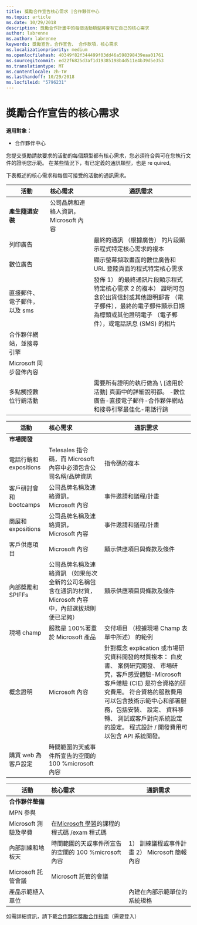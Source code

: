 ```yaml
---
title: 獎勵合作宣告核心需求 |合作夥伴中心
ms.topic: article
ms.date: 10/29/2018
description: 獎勵合作計畫中的每個活動類型將會有它自己的核心需求
author: labrenne
ms.author: labrenne
keywords: 獎勵宣告，合作宣告、 合作款項，核心需求
ms.localizationpriority: medium
ms.openlocfilehash: 40349f82f344499f03dd46a598398439eaa01761
ms.sourcegitcommit: ed22f6825d3af1d19385198b4d511e4b39d5e353
ms.translationtype: MT
ms.contentlocale: zh-TW
ms.lasthandoff: 10/29/2018
ms.locfileid: "5796231"
---
```

# <a name="core-requirements-for-incentives-co-op-claims"></a>獎勵合作宣告的核心需求

**適用對象：**

- 合作夥伴中心

您提交獎勵請款要求的活動的每個類型都有核心需求，您必須符合與可在您執行文件的證明您示範。 在某些情況下，有已定義的通訊類型，也是 re quired。

下表概述的核心需求和每個可接受的活動的通訊需求。 

|**活動**   |**核心需求**   |**通訊需求**|
|--------------------------------------|:---------------------------------|---------|
|**產生隨選安裝**      |公司品牌和連絡人資訊，Microsoft 內容    |         |
|列印廣告 |                 |最終的通訊 （根據廣告） 的片段顯示程式特定核心需求的複本|
|數位廣告|            |顯示螢幕擷取畫面的數位廣告和 URL 登陸頁面的程式特定核心需求  
|直接郵件、 電子郵件，以及 sms|             |發佈 1） 的最終通訊片段顯示程式特定核心需求 2 的複本） 證明可包含於出貨信封或其他證明郵寄 （電子郵件），最終的電子郵件顯示日期為標頭或其他證明電子 （電子郵件），或電話訊息 (SMS) 的相片|
|合作夥伴網站，並搜尋引擎|
|Microsoft 同步發佈內容|
|多點觸控數位行銷活動|     |需要所有證明的執行做為 \ [適用於活動] 頁面中的詳細說明都。  -數位廣告-直接電子郵件-合作夥伴網站和搜尋引擎最佳化-電話行銷


|**活動**   |**核心需求**   |**通訊需求**|
|--------------------------------------|:---------------------------------|--------------|
|**市場開發**     
|電話行銷和 expositions|   Telesales 指令碼，而 Microsoft 內容中必須包含公司名稱/品牌資訊|指令碼的複本|
|客戶研討會和 bootcamps  |公司品牌名稱及連絡資訊，Microsoft 內容|事件邀請和議程/計畫|
|商展和 expositions       |公司品牌名稱及連絡資訊，Microsoft 內容|事件邀請和議程/計畫|
|客戶供應項目   | Microsoft 內容|顯示供應項目與條款及條件|              |
|內部獎勵和 SPIFFs   |公司品牌名稱及連絡資訊 （如果每次全新的公司名稱包含在通訊的材質，Microsoft 內容中，內部選拔規則便已足夠）|顯示供應項目與條款及條件 |
|現場 champ     | 服務是 100%著重於 Microsoft 產品|交付項目 （根據現場 Champ 表單中所述） 的範例|
|概念證明    | Microsoft 內容  |針對概念 explication 或市場研究資料開發的材質複本： 白皮書、 案例研究開發、 市場研究，客戶感受體驗-Microsoft 客戶體驗 (CIE) 是符合資格的研究費用。 符合資格的服務費用可以包含技術示範中心和部署服務，包括安裝、 設定、 資料移轉、 測試或客戶對向系統設定的設定。 程式設計 / 開發費用可以包含 API 系統開發。 |
|購買 web 為客戶設定 | 時間範圍的天或事件所宣告的空間的 100 %microsoft 內容   |

|**活動**   |**核心需求**   |**通訊需求**|
|--------------------------------------|:---------------------------------|---------------------------|
|**合作夥伴整備**|                                       |
|MPN 參與   |                       
|Microsoft 測驗及學費   |   在[Microsoft 學習](https://partner.microsoft.com/training)的課程的程式碼 /exam 程式碼|
|內部訓練和地板天 |時間範圍的天或事件所宣告的空間的 100 %microsoft 內容|1） 訓練議程或事件計畫 2） Microsoft 簡報內容|
|Microsoft 託管會議  |    Microsoft 託管的會議|    
|產品示範植入單位   |   |內建在內部示範單位的系統規格|
 如需詳細資訊，請下載[合作夥伴獎勵合作指南](https://assets.microsoft.com/coop-guidebook.pdf)（需要登入）
